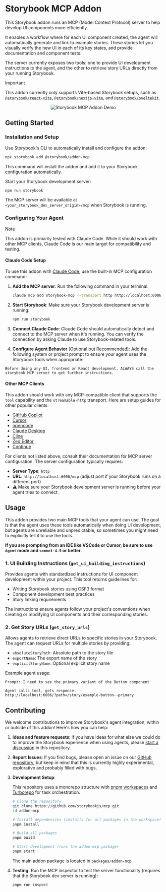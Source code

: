# Storybook MCP Addon

This Storybook addon runs an MCP (Model Context Protocol) server to help develop UI components more efficiently.

It enables a workflow where for each UI component created, the agent will automatically generate and link to example stories. These stories let you visually verify the new UI in each of its key states, and provide documentation and component tests.

The server currently exposes two tools: one to provide UI development instructions to the agent, and the other to retrieve story URLs directly from your running Storybook.

> [!IMPORTANT]
> This addon currently only supports Vite-based Storybook setups, such as [`@storybook/react-vite`](https://storybook.js.org/docs/get-started/frameworks/react-vite), [`@storybook/nextjs-vite`](https://storybook.js.org/docs/get-started/frameworks/nextjs#with-vite), and [`@storybook/sveltekit`](https://storybook.js.org/docs/get-started/frameworks/sveltekit).

<div align="center">
   <img src="https://storybook.js.org/embed/addon-mcp-claude-code-showcase.gif" alt="Storybook MCP Addon Demo" />
</div>

## Getting Started

### Installation and Setup

Use Storybook's CLI to automatically install and configure the addon:

```bash
npx storybook add @storybook/addon-mcp
```

This command will install the addon and add it to your Storybook configuration automatically.

Start your Storybook development server:

```bash
npm run storybook
```

The MCP server will be available at `<your_storybook_dev_server_origin>/mcp` when Storybook is running.

### Configuring Your Agent

> [!NOTE]
> This addon is primarily tested with Claude Code. While it should work with other MCP clients, Claude Code is our main target for compatibility and testing.

#### Claude Code Setup

To use this addon with [Claude Code](https://claude.ai/code), use the built-in MCP configuration command:

1. **Add the MCP server**: Run the following command in your terminal:

   ```bash
   claude mcp add storybook-mcp --transport http http://localhost:6006/mcp --scope project
   ```

2. **Start Storybook**: Make sure your Storybook development server is running:

   ```bash
   npm run storybook
   ```

3. **Connect Claude Code**: Claude Code should automatically detect and connect to the MCP server when it's running. You can verify the connection by asking Claude to use Storybook-related tools.

4. **Configure Agent Behavior** (Optional but Recommended): Add the following system or project prompt to ensure your agent uses the Storybook tools when appropriate:

```
Before doing any UI, frontend or React development, ALWAYS call the storybook MCP server to get further instructions.
```

#### Other MCP Clients

This addon should work with any MCP-compatible client that supports the `tool` capability and the `streamable-http` transport. Here are setup guides for other popular clients:

- [GitHub Copilot](https://docs.github.com/en/copilot/how-tos/provide-context/use-mcp/extend-copilot-chat-with-mcp)
- [Cursor](https://docs.cursor.com/en/context/mcp#installing-mcp-servers)
- [opencode](https://opencode.ai/docs/mcp-servers/)
- [Claude Desktop](https://modelcontextprotocol.io/quickstart/user)
- [Cline](https://docs.cline.bot/mcp/configuring-mcp-servers)
- [Zed Editor](https://zed.dev/docs/ai/mcp#as-custom-servers)
- [Continue](https://docs.continue.dev/customize/deep-dives/mcp#how-to-configure-mcp-servers)

For clients not listed above, consult their documentation for MCP server configuration. The server configuration typically requires:

- **Server Type**: `http`
- **URL**: `http://localhost:6006/mcp` (adjust port if your Storybook runs on a different port)
- ⚠️ Make sure your Storybook development server is running before your agent tries to connect.

## Usage

This addon provides two main MCP tools that your agent can use. The goal is that the agent uses these tools automatically when doing UI development, but agents are unreliable and unpredictable, so sometimes you might need to explicitly tell it to use the tools.

**If you are prompting from an IDE like VSCode or Cursor, be sure to use `Agent` mode and `sonnet-4.5` or better.**

### 1. UI Building Instructions (`get_ui_building_instructions`)

Provides agents with standardized instructions for UI component development within your project. This tool returns guidelines for:

- Writing Storybook stories using CSF3 format
- Component development best practices
- Story linking requirements

The instructions ensure agents follow your project's conventions when creating or modifying UI components and their corresponding stories.

### 2. Get Story URLs (`get_story_urls`)

Allows agents to retrieve direct URLs to specific stories in your Storybook. The agent can request URLs for multiple stories by providing:

- `absoluteStoryPath`: Absolute path to the story file
- `exportName`: The export name of the story
- `explicitStoryName`: Optional explicit story name

Example agent usage:

```
Prompt: I need to see the primary variant of the Button component

Agent calls tool, gets response:
http://localhost:6006/?path=/story/example-button--primary
```

## Contributing

We welcome contributions to improve Storybook's agent integration, within or outside of this addon! Here's how you can help:

1. **Ideas and feature requests**: If you have ideas for what else we could do to improve the Storybook experience when using agents, please [start a discussion](https://github.com/storybookjs/mcp/discussions/new?category=ideas) in this repository.

2. **Report Issues**: If you find bugs, please open an issue on our [GitHub repository](https://github.com/storybookjs/mcp), but keep in mind that this is currently highly experimental, explorative and probably filled with bugs.

3. **Development Setup**:

   This repository uses a monorepo structure with [pnpm workspaces](https://pnpm.io/workspaces) and [Turborepo](https://turborepo.com) for task orchestration.

   ```bash
   # Clone the repository
   git clone https://github.com/storybookjs/mcp.git
   cd addon-mcp

   # Install dependencies (installs for all packages in the workspace)
   pnpm install

   # Build all packages
   pnpm build

   # Start development (runs the addon-mcp package)
   pnpm start
   ```

   The main addon package is located in `packages/addon-mcp`.

4. **Testing**: Run the MCP inspector to test the server functionality (requires that the Storybook dev server is running):

   ```bash
   pnpm run inspect
   ```
